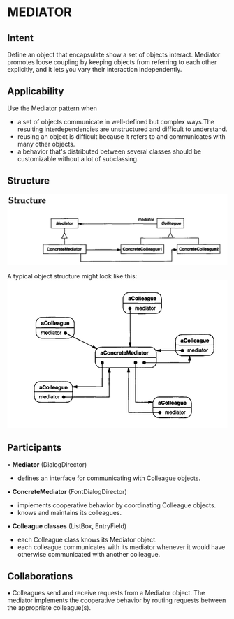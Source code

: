 # MEDIATOR
## Intent
Define an object that encapsulate show a set of objects interact. Mediator promotes loose coupling by keeping objects from referring to each other explicitly, and it lets you vary their interaction independently.
## Applicability
Use the Mediator pattern when
- a set of objects communicate in well-defined but complex ways.The resulting interdependencies are unstructured and difficult to understand.
- reusing an object is difficult because it refers to and communicates with many other objects.
- a behavior that's distributed between several classes should be customizable without a lot of subclassing.
## Structure
![alt text](image.png)

A typical object structure might look like this:
![alt text](image-1.png)
## Participants
• **Mediator** (DialogDirector)
- defines an interface for communicating with Colleague objects.

• **ConcreteMediator** (FontDialogDirector)
- implements cooperative behavior by coordinating Colleague objects.
- knows and maintains its colleagues.

• **Colleague classes** (ListBox, EntryField)
- each Colleague class knows its Mediator object.
- each colleague communicates with its mediator whenever it would have otherwise communicated with another colleague.
## Collaborations
• Colleagues send and receive requests from a Mediator object. The mediator implements the cooperative behavior by routing requests between the appropriate colleague(s).